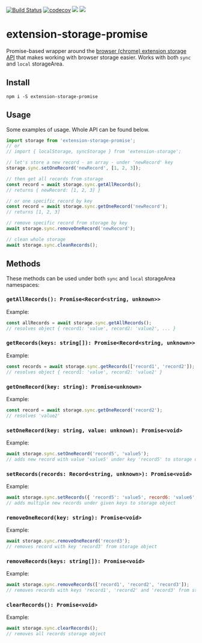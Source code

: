 [![Build Status](https://travis-ci.org/martinsuba/extension-storage.svg?branch=master)](https://travis-ci.org/martinsuba/extension-storage)
[![codecov](https://codecov.io/gh/martinsuba/extension-storage/branch/master/graph/badge.svg)](https://codecov.io/gh/martinsuba/extension-storage)
[![](https://badgen.net/npm/v/extension-storage-promise)](https://www.npmjs.com/package/extension-storage-promise)
[![](https://badgen.net/bundlephobia/minzip/extension-storage-promise)](https://bundlephobia.com/result?p=extension-storage-promise)

# extension-storage-promise

Promise-based wrapper around the [browser (chrome) extension storage API](https://developer.chrome.com/apps/storage) that makes working with browser storage easier. Works with both `sync` and `local` storageArea.

## Install

```
npm i -S extension-storage-promise
```

## Usage

Some examples of usage. Whole API can be found below.

```js
import storage from 'extension-storage-promise';
// or
// import { localStorage, syncStorage } from 'extension-storage';

// let's store a new record - an array - under 'newRecord' key
storage.sync.setOneRecord('newRecord', [1, 2, 3]);

// then get all records from storage
const record = await storage.sync.getAllRecords();
// returns { newRecord: [1, 2, 3] }

// or one specific record by key
const record = await storage.sync.getOneRecord('newRecord');
// returns [1, 2, 3]

// remove specific record from storage by key
await storage.sync.removeOneRecord('newRecord');

// clean whole storage
await storage.sync.cleanRecords();
```

## Methods

These methods can be used under both `sync` and `local` storageArea namespaces:

### `getAllRecords(): Promise<Record<string, unknown>>`
Example:
```js
const allRecords = await storage.sync.getAllRecords();
// resolves object { record1: 'value', record2: 'value2', ... }
```

### `getRecords(keys: string[]): Promise<Record<string, unknown>>`
Example:
```js
const records = await storage.sync.getRecords(['record1', 'record2']);
// resolves object { record1: 'value', record2: 'value2' }
```

### `getOneRecord(key: string): Promise<unknown>`
Example:
```js
const record = await storage.sync.getOneRecord('record2');
// resolves 'value2'
```

### `setOneRecord(key: string, value: unknown): Promise<void>`
Example:
```js
await storage.sync.setOneRecord('record5', 'value5');
// adds new record with value 'value5' under key 'record5' to storage object
```

### `setRecords(records: Record<string, unknown>): Promise<void>`
Example:
```js
await storage.sync.setRecords({ 'record5': 'value5', record6: 'value6', ... });
// adds multiple new records under given keys to storage object
```

### `removeOneRecord(key: string): Promise<void>`
Example:
```js
await storage.sync.removeOneRecord('record3');
// removes record with key 'record3' from storage object
```

### `removeRecords(keys: string[]): Promise<void>`
Example:
```js
await storage.sync.removeRecords(['record1', 'record2', 'record3']);
// removes records with keys 'record1', 'record2' and 'record3' from storage object
```

### `clearRecords(): Promise<void>`
Example:
```js
await storage.sync.clearRecords();
// removes all records storage object
```
